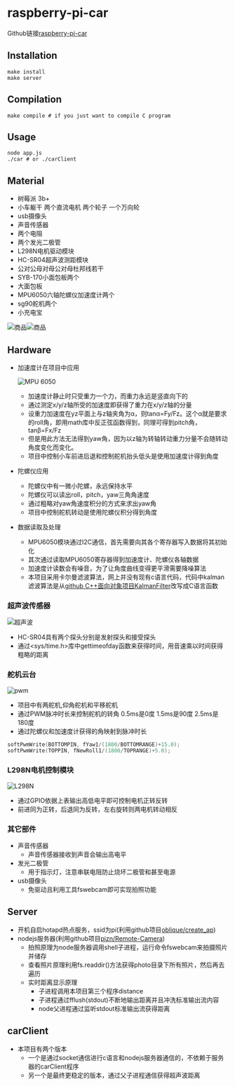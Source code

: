 # raspberry-pi-car

Github链接[raspberry-pi-car](https://github.com/PTYin/raspberry-pi-car)

## Installation

    make install
    make server

## Compilation

    make compile # if you just want to compile C program

## Usage

    node app.js
    ./car # or ./carClient

## Material

- 树莓派 3b+
- 小车躯干 两个直流电机 两个轮子 一个万向轮
- usb摄像头
- 声音传感器
- 两个电阻
- 两个发光二极管
- L298N电机驱动模块
- HC-SR04超声波测距模块
- 公对公母对母公对母杜邦线若干
- SYB-170小面包板两个
- 大面包板
- MPU6050六轴陀螺仪加速度计两个
- sg90舵机两个
- 小充电宝

![商品](image/jd.jpg "商品")![商品](image/jd2.jpg "商品")

## Hardware

- 加速度计在项目中应用  

  ![MPU 6050](image/MPU-6050.jpg "MPU 6050")
  
  - 加速度计静止时只受重力一个力，而重力永远是竖直向下的
  - 通过测定x/y/z轴所受的加速度即获得了重力在x/y/z轴的分量
  - 设重力加速度在yz平面上与z轴夹角为α，则tanα=Fy/Fz。这个α就是要求的roll角，即用math库中反正弦函数得到，同理可得到pitch角，tanβ=Fx/Fz
  - 但是用此方法无法得到yaw角，因为以z轴为转轴转动重力分量不会随转动角度变化而变化。
  - 项目中控制小车前进后退和控制舵机抬头低头是使用加速度计得到角度
- 陀螺仪应用
  - 陀螺仪中有一微小陀螺，永远保持水平
  - 陀螺仪可以读出roll，pitch，yaw三角角速度
  - 通过粗略对yaw角速度积分的方式来求出yaw角
  - 项目中控制舵机转动是使用陀螺仪积分得到角度
- 数据读取及处理
  - MPU6050模块通过I2C通信，首先需要向其各个寄存器写入数据将其初始化
  - 其次通过读取MPU6050寄存器得到加速度计、陀螺仪各轴数据
  - 加速度计读数会有噪音，为了让角度曲线变得更平滑需要降噪算法
  - 本项目采用卡尔曼滤波算法，网上并没有现有c语言代码，代码中kalman滤波算法是从[github C++面向对象项目KalmanFilter](https://github.com/TKJElectronics/KalmanFilter)改写成C语言函数

### 超声波传感器  

![超声波](image/ultrasonic.jpg)

- HC-SR04具有两个探头分别是发射探头和接受探头
- 通过<sys/time.h>库中gettimeofday函数来获得时间，用音速乘以时间获得粗略的距离

### 舵机云台

![pwm](image/pwm.gif "pwm")

- 项目中有两舵机,仰角舵机和平移舵机
- 通过PWM脉冲时长来控制舵机的转角 0.5ms是0度 1.5ms是90度 2.5ms是180度
- 通过陀螺仪和加速度计获得的角映射到脉冲时长

```c
softPwmWrite(BOTTOMPIN, fYaw1/(1800/BOTTOMRANGE)+15.0);
softPwmWrite(TOPPIN, fNewRoll1/(1800/TOPRANGE)+5.0);
```

### L298N电机控制模块

![L298N](image/L298N.jpg)

- 通过GPIO依据上表输出高低电平即可控制电机正转反转
- 前进同为正转，后退同为反转，左右旋转则两电机转动相反

### 其它部件

- 声音传感器
  - 声音传感器接收到声音会输出高电平
- 发光二极管
  - 用于指示灯，注意串联电阻防止烧坏二极管和甚至电源
- usb摄像头
  - 免驱动且利用工具fswebcam即可实现拍照功能

## Server

- 开机自启hotapd热点服务，ssid为pi(利用github项目[oblique/create_ap](https://github.com/oblique/create_ap))
- nodejs服务器(利用github项目[pizn/Remote-Camera](https://github.com/pizn/Remote-Camera))
  - 拍照原理为node服务器调用shell子进程，运行命令fswebcam来拍摄照片并储存
  - 查看照片原理利用fs.readdir()方法获得photo目录下所有照片，然后再去遍历
  - 实时距离显示原理
    - 子进程调用本项目第三个程序distance
    - 子进程通过fflush(stdout)不断地输出距离并且冲洗标准输出流内容
    - node父进程通过监听stdout标准输出流获得距离

## carClient

- 本项目有两个版本
  - 一个是通过socket通信进行c语言和nodejs服务器通信的，不依赖于服务器的carClient程序
  - 另一个是最终更稳定的版本，通过父子进程通信获得超声波距离